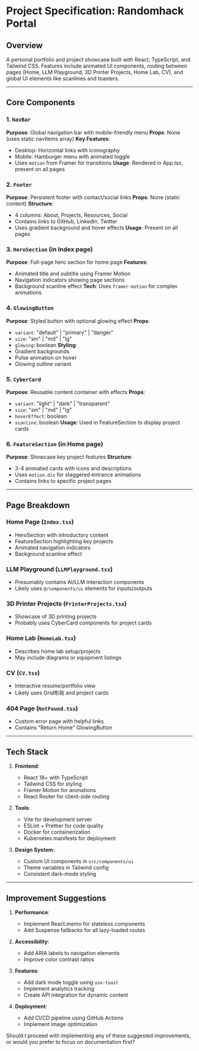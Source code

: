 # Project Specification: Randomhack Portal

## Overview
A personal portfolio and project showcase built with React, TypeScript, and Tailwind CSS. Features include animated UI components, routing between pages (Home, LLM Playground, 3D Printer Projects, Home Lab, CV), and global UI elements like scanlines and toasters.

---

## Core Components

### 1. `NavBar`
**Purpose**: Global navigation bar with mobile-friendly menu
**Props**: None (uses static navItems array)
**Key Features**:
- Desktop: Horizontal links with iconography
- Mobile: Hamburger menu with animated toggle
- Uses `motion` from Framer for transitions
**Usage**: Rendered in App.tsx, present on all pages

### 2. `Footer`
**Purpose**: Persistent footer with contact/social links
**Props**: None (static content)
**Structure**:
- 4 columns: About, Projects, Resources, Social
- Contains links to GitHub, LinkedIn, Twitter
- Uses gradient background and hover effects
**Usage**: Present on all pages

### 3. `HeroSection` (in Index page)
**Purpose**: Full-page hero section for home page
**Features**:
- Animated title and subtitle using Framer Motion
- Navigation indicators showing page sections
- Background scanline effect
**Tech**: Uses `framer-motion` for complex animations

### 4. `GlowingButton`
**Purpose**: Styled button with optional glowing effect
**Props**:
- `variant`: "default" | "primary" | "danger"
- `size`: "sm" | "md" | "lg"
- `glowing`: boolean
**Styling**: 
- Gradient backgrounds
- Pulse animation on hover
- Glowing outline variant

### 5. `CyberCard`
**Purpose**: Reusable content container with effects
**Props**:
- `variant`: "light" | "dark" | "transparent"
- `size`: "sm" | "md" | "lg"
- `hoverEffect`: boolean
- `scanline`: boolean
**Usage**: Used in FeatureSection to display project cards

### 6. `FeatureSection` (in Home page)
**Purpose**: Showcase key project features
**Structure**:
- 3-4 animated cards with icons and descriptions
- Uses `motion.div` for staggered entrance animations
- Contains links to specific project pages

---

## Page Breakdown

### Home Page (`Index.tsx`)
- HeroSection with introductory content
- FeatureSection highlighting key projects
- Animated navigation indicators
- Background scanline effect

### LLM Playground (`LLMPlayground.tsx`)
- Presumably contains AI/LLM interaction components
- Likely uses `@/components/ui` elements for inputs/outputs

### 3D Printer Projects (`PrinterProjects.tsx`)
- Showcase of 3D printing projects
- Probably uses CyberCard components for project cards

### Home Lab (`HomeLab.tsx`)
- Describes home lab setup/projects
- May include diagrams or equipment listings

### CV (`CV.tsx`)
- Interactive resume/portfolio view
- Likely uses Grid布局 and project cards

### 404 Page (`NotFound.tsx`)
- Custom error page with helpful links
- Contains "Return Home" GlowingButton

---

## Tech Stack
1. **Frontend**:
   - React 18+ with TypeScript
   - Tailwind CSS for styling
   - Framer Motion for animations
   - React Router for client-side routing

2. **Tools**:
   - Vite for development server
   - ESLint + Prettier for code quality
   - Docker for containerization
   - Kubernetes manifests for deployment

3. **Design System**:
   - Custom UI components in `src/components/ui`
   - Theme variables in Tailwind config
   - Consistent dark-mode styling

---

## Improvement Suggestions
1. **Performance**:
   - Implement React.memo for stateless components
   - Add Suspense fallbacks for all lazy-loaded routes

2. **Accessibility**:
   - Add ARIA labels to navigation elements
   - Improve color contrast ratios

3. **Features**:
   - Add dark mode toggle using `use-toast`
   - Implement analytics tracking
   - Create API integration for dynamic content

4. **Deployment**:
   - Add CI/CD pipeline using GitHub Actions
   - Implement image optimization

Should I proceed with implementing any of these suggested improvements, or would you prefer to focus on documentation first?